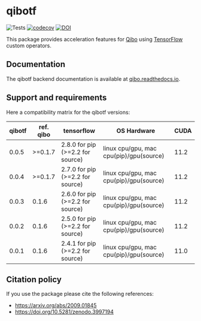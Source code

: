 # qibotf

![Tests](https://github.com/qiboteam/qibotf/workflows/Tests/badge.svg)
[![codecov](https://codecov.io/gh/qiboteam/qibotf/branch/main/graph/badge.svg?token=0MRXUA7SZ0)](https://codecov.io/gh/qiboteam/qibotf)
[![DOI](https://zenodo.org/badge/241307936.svg)](https://zenodo.org/badge/latestdoi/241307936)

This package provides acceleration features for [Qibo](https://github.com/qiboteam/qibo) using [TensorFlow](https://github.com/tensorflow/tensorflow) custom operators.

## Documentation

The qibotf backend documentation is available at [qibo.readthedocs.io](https://qibo.readthedocs.io/en/stable/installation.html).

## Support and requirements

Here a compatibility matrix for the qibotf versions:

| qibotf | ref. qibo | tensorflow                       | OS Hardware                             | CUDA |
|--------|-----------|----------------------------------|-----------------------------------------|------|
| 0.0.5  | >=0.1.7   | 2.8.0 for pip (>=2.2 for source) | linux cpu/gpu, mac cpu(pip)/gpu(source) | 11.2 |
| 0.0.4  | >=0.1.7   | 2.7.0 for pip (>=2.2 for source) | linux cpu/gpu, mac cpu(pip)/gpu(source) | 11.2 |
| 0.0.3  |   0.1.6   | 2.6.0 for pip (>=2.2 for source) | linux cpu/gpu, mac cpu(pip)/gpu(source) | 11.2 |
| 0.0.2  |   0.1.6   | 2.5.0 for pip (>=2.2 for source) | linux cpu/gpu, mac cpu(pip)/gpu(source) | 11.2 |
| 0.0.1  |   0.1.6   | 2.4.1 for pip (>=2.2 for source) | linux cpu/gpu, mac cpu(pip)/gpu(source) | 11.0 |

## Citation policy

If you use the package please cite the following references:
- https://arxiv.org/abs/2009.01845
- https://doi.org/10.5281/zenodo.3997194
